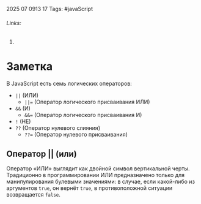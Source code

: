 2025 07 0913 17
Tags: #javaScript 
###### Links: 
1) 
# Заметка
В JavaScript есть семь логических операторов:

- `||` (ИЛИ)
    - `||=` (Оператор логического присваивания ИЛИ)
- `&&` (И)
    - `&&=` (Оператор логического присваивания И)
- `!` (НЕ)
- `??` (Оператор нулевого слияния)
    - `??=` (Оператор нулевого присваивания)
## Оператор || (или)
Оператор «ИЛИ» выглядит как двойной символ вертикальной черты.
Традиционно в программировании ИЛИ предназначено только для манипулирования булевыми значениями: в случае, если какой-либо из аргументов `true`, он вернёт `true`, в противоположной ситуации возвращается `false`.